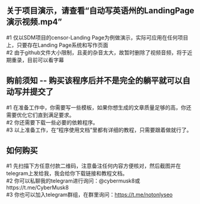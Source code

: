 ## 关于项目演示，请查看“自动写英语州的LandingPage演示视频.mp4”
#1 仅以SDM项目的censor-Landing Page为例做演示，实际可应用在任何项目上，只要存在Landing Page系统和写作页面  
#2 由于github文件大小限制，且麦的杂音太大，故暂时删除了视频音频，将于近期重录，目前可以看字幕

## 购前须知 -- 购买该程序后并不是完全的躺平就可以自动写并提交了
#1 在准备工作中，你需要写一些模板，如果你想生成的文章质量足够的高，你还需要优化它们直到满足要求。  
#2 你还需要下载一些必要的依赖程序。  
#3 以上准备工作，在“程序使用文档”里都有详细的教程，只需要跟着做就行了。

## 如何购买
#1 先扫描下方任意付款二维码，注意备注任何内容方便核对，然后截图并在telegram上发给我，我会给你下载链接和教程文档。  
#2 你可以私聊我的telegram进行询问：@cybermusk8或https://t.me/CyberMusk8  
#3 你也可以加入telegram群组，在群里询问：https://t.me/notonlyseo
